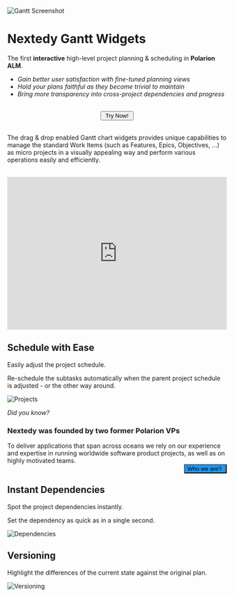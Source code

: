 ![Gantt Screenshot](img/gantt-banner.png)

# Nextedy Gantt Widgets


The first **interactive** high-level project planning & scheduling in **Polarion ALM**. 

* *Gain better user satisfaction with fine-tuned planning views*
* *Hold your plans faithful as they become trivial to maintain*
* *Bring more transparency into cross-project dependencies and progress*

<div id="download-button" >
<center ><br/>
<a href="./download">
<button class="mdc-button">&nbsp;Try Now!&nbsp;</button>
</a>
</center>
<br>
</div>


The drag & drop enabled Gantt chart widgets provides unique capabilities to manage the standard Work Items (such as Features, Epics, Objectives, ...) as micro projects in a visually appealing way and perform various operations easily and efficiently.


<br>
<iframe width="100%" height="350" src="https://www.youtube.com/embed/9D_djgsCIac" frameborder="0" allow="accelerometer; autoplay; encrypted-media; gyroscope; picture-in-picture" allowfullscreen></iframe>


## Schedule with Ease

Easily adjust the project schedule.

Re-schedule the subtasks automatically when the parent project schedule is adjusted - or the other way around.

![Projects](img/gantt-projects.gif)

<div class="who-banner" >
<i>Did you know?</i>
<h3>Nextedy was founded by two former Polarion VPs</h3>
To deliver applications that  span across oceans we rely on our experience and expertise in running worldwide software product projects,  as well as on highly motivated teams.
<br>
<a href="https://www.nextedy.com/who/" style="float:right"><button class="mdc-button" style="background-color:#2096f3">Who we are?&nbsp;</button></a>
<br>
</div>

## Instant Dependencies

Spot the project dependencies instantly.

 Set the dependency as quick as in a single second.

![Dependencies](img/gantt-drag-dependency-link.gif)

## Versioning

Highlight the differences of the current state against the original plan.

![Versioning](img/gantt-versioning.gif)




